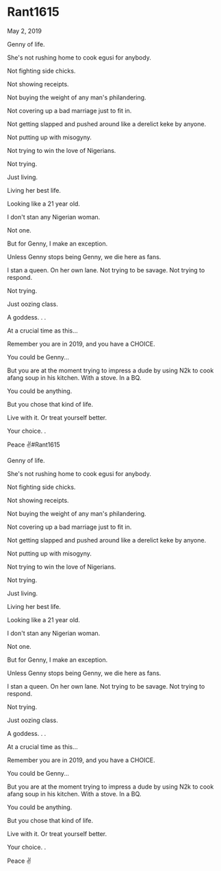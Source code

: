 # Rant1615


May 2, 2019

Genny of life.

She's not rushing home to cook egusi for anybody.

Not fighting side chicks.

Not showing receipts. 

Not buying the weight of any man's philandering.

Not covering up a bad marriage just to fit in.

Not getting slapped and pushed around like a derelict keke by anyone.

Not putting up with misogyny.

Not trying to win the love of Nigerians.

Not trying.

Just living.

Living her best life.

Looking like a 21 year old.

I don't stan any Nigerian woman.

Not one.

But for Genny, I make an exception.

Unless Genny stops being Genny, we die here as fans.

I stan a queen. On her own lane. Not trying to be savage. Not trying to respond.

Not trying.

Just oozing class.

A goddess.
.
.

At a crucial time as this...

Remember you are in 2019, and you have a CHOICE.

You could be Genny...

But you are at the moment trying to impress a dude by using N2k to cook afang soup in his kitchen. With a stove. In a BQ.

You could be anything. 

But you chose that kind of life.

Live with it. Or treat yourself better.

Your choice. 
.

Peace ✌#Rant1615

Genny of life.

She's not rushing home to cook egusi for anybody.

Not fighting side chicks.

Not showing receipts. 

Not buying the weight of any man's philandering.

Not covering up a bad marriage just to fit in.

Not getting slapped and pushed around like a derelict keke by anyone.

Not putting up with misogyny.

Not trying to win the love of Nigerians.

Not trying.

Just living.

Living her best life.

Looking like a 21 year old.

I don't stan any Nigerian woman.

Not one.

But for Genny, I make an exception.

Unless Genny stops being Genny, we die here as fans.

I stan a queen. On her own lane. Not trying to be savage. Not trying to respond.

Not trying.

Just oozing class.

A goddess.
.
.

At a crucial time as this...

Remember you are in 2019, and you have a CHOICE.

You could be Genny...

But you are at the moment trying to impress a dude by using N2k to cook afang soup in his kitchen. With a stove. In a BQ.

You could be anything. 

But you chose that kind of life.

Live with it. Or treat yourself better.

Your choice. 
.

Peace ✌
